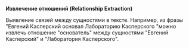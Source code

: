 __Извлечение отношений (Relationship Extraction)__

Выявление связей между сущностями в тексте. Например, из фразы "Евгений Касперский основал Лабораторию Касперского "можно извлечь отношение "основатель" между сущностями "Евгений Касперский" и "Лаборатория Касперского".